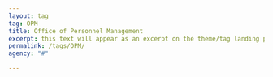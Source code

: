 ```yaml
---
layout: tag
tag: OPM
title: Office of Personnel Management
excerpt: this text will appear as an excerpt on the theme/tag landing page
permalink: /tags/OPM/
agency: "#"

---
```

